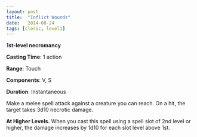 ```yaml
---
layout: post
title:  "Inflict Wounds"
date:   2014-08-24
tags: [cleric, level1]
---
```


**1st-level necromancy**

**Casting Time**: 1 action

**Range**: Touch

**Components**: V, S

**Duration**: Instantaneous

Make a melee spell attack against a creature you can
reach. On a hit, the target takes 3d10 necrotic damage.

**At Higher Levels.** When you cast this spell using a
spell slot of 2nd level or higher, the damage increases by
1d10 for each slot level above 1st.